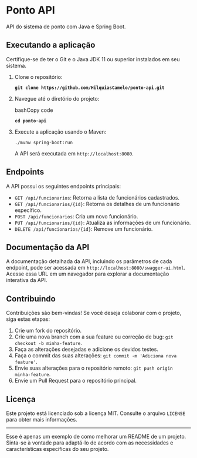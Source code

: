 # Ponto  API

API do sistema de ponto com Java e Spring Boot.

## Executando a aplicação

Certifique-se de ter o Git e o Java JDK 11 ou superior instalados em seu sistema.

1.  Clone o repositório:

    **`git clone https://github.com/HilquiasCamelo/ponto-api.git`**

2.  Navegue até o diretório do projeto:

    bashCopy code

    **`cd ponto-api`**

3.  Execute a aplicação usando o Maven:

    `./mvnw spring-boot:run`

    A API será executada em `http://localhost:8080`.


## Endpoints

A API possui os seguintes endpoints principais:

-   `GET /api/funcionarios`: Retorna a lista de funcionários cadastrados.
-   `GET /api/funcionarios/{id}`: Retorna os detalhes de um funcionário específico.
-   `POST /api/funcionarios`: Cria um novo funcionário.
-   `PUT /api/funcionarios/{id}`: Atualiza as informações de um funcionário.
-   `DELETE /api/funcionarios/{id}`: Remove um funcionário.

## Documentação da API

A documentação detalhada da API, incluindo os parâmetros de cada endpoint, pode ser acessada em `http://localhost:8080/swagger-ui.html`. Acesse essa URL em um navegador para explorar a documentação interativa da API.

## Contribuindo

Contribuições são bem-vindas! Se você deseja colaborar com o projeto, siga estas etapas:

1.  Crie um fork do repositório.
2.  Crie uma nova branch com a sua feature ou correção de bug: `git checkout -b minha-feature`.
3.  Faça as alterações desejadas e adicione os devidos testes.
4.  Faça o commit das suas alterações: `git commit -m 'Adiciona nova feature'`.
5.  Envie suas alterações para o repositório remoto: `git push origin minha-feature`.
6.  Envie um Pull Request para o repositório principal.

## Licença

Este projeto está licenciado sob a licença MIT. Consulte o arquivo `LICENSE` para obter mais informações.

----------

Esse é apenas um exemplo de como melhorar um README de um projeto. Sinta-se à vontade para adaptá-lo de acordo com as necessidades e características específicas do seu projeto.
